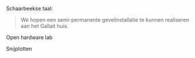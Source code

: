Schaarbeekse taal:

> We hopen een semi-permanente gevelinstallatie te kunnen realiseren aan het Gallait huis.

Open hardware lab

Snijplotten